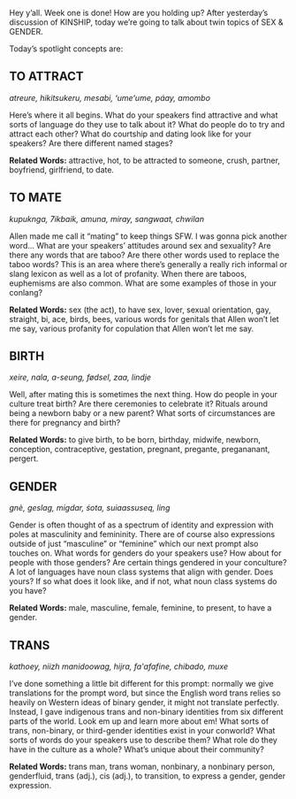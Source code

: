 Hey y’all. Week one is done! How are you holding up? After yesterday’s discussion of KINSHIP, today we’re going to talk about twin topics of SEX & GENDER.

Today’s spotlight concepts are:

## TO ATTRACT

_atreure, hikitsukeru, mesabi, ʻumeʻume, páay, amombo_

Here’s where it all begins. What do your speakers find attractive and what sorts of language do they use to talk about it? What do people do to try and attract each other? What do courtship and dating look like for your speakers? Are there different named stages?

**Related Words:** attractive, hot, to be attracted to someone, crush, partner, boyfriend, girlfriend, to date.

## TO MATE

_kupuknga, 7ikbaik, amuna, miray, sangwaat, chwilan_

Allen made me call it “mating” to keep things SFW. I was gonna pick another word... What are your speakers’ attitudes around sex and sexuality? Are there any words that are taboo? Are there other words used to replace the taboo words? This is an area where there’s generally a really rich informal or slang lexicon as well as a lot of profanity. When there are taboos, euphemisms are also common. What are some examples of those in your conlang?

**Related Words:** sex (the act), to have sex, lover, sexual orientation, gay, straight, bi, ace, birds, bees, various words for genitals that Allen won’t let me say, various profanity for copulation that Allen won’t let me say.

## BIRTH

_xeire, nala, a-seung, fødsel, zaa, lindje_

Well, after mating this is sometimes the next thing. How do people in your culture treat birth? Are there ceremonies to celebrate it? Rituals around being a newborn baby or a new parent? What sorts of circumstances are there for pregnancy and birth?

**Related Words:** to give birth, to be born, birthday, midwife, newborn, conception, contraceptive, gestation, pregnant, pregante, pregananant, pergert.

## GENDER

_gnè, geslag, migdar, śota, suiaassuseq, ling_

Gender is often thought of as a spectrum of identity and expression with poles at masculinity and femininity. There are of course also expressions outside of just “masculine” or “feminine” which our next prompt also touches on. What words for genders do your speakers use? How about for people with those genders? Are certain things gendered in your conculture? A lot of languages have noun class systems that align with gender. Does yours? If so what does it look like, and if not, what noun class systems do you have?

**Related Words:** male, masculine, female, feminine, to present, to have a gender.

## TRANS

_kathoey, niizh manidoowag, hijra, fa'afafine, chibado, muxe_

I’ve done something a little bit different for this prompt: normally we give translations for the prompt word, but since the English word trans relies so heavily on Western ideas of binary gender, it might not translate perfectly. Instead, I gave indigenous trans and non-binary identities from six different parts of the world. Look em up and learn more about em! What sorts of trans, non-binary, or third-gender identities exist in your conworld? What sorts of words do your speakers use to describe them? What role do they have in the culture as a whole? What’s unique about their community?

**Related Words:** trans man, trans woman, nonbinary, a nonbinary person, genderfluid, trans (adj.), cis (adj.), to transition, to express a gender, gender expression.
